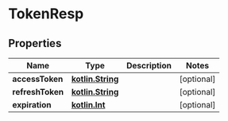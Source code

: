 # TokenResp

## Properties
Name | Type | Description | Notes
------------ | ------------- | ------------- | -------------
**accessToken** | [**kotlin.String**](.md) |  |  [optional]
**refreshToken** | [**kotlin.String**](.md) |  |  [optional]
**expiration** | [**kotlin.Int**](.md) |  |  [optional]
